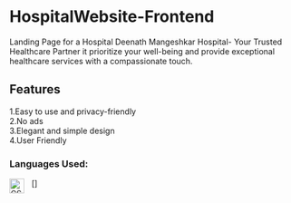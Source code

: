 # HospitalWebsite-Frontend
Landing Page for a Hospital Deenath Mangeshkar Hospital- Your Trusted Healthcare Partner  it  prioritize your well-being and provide exceptional healthcare services with a compassionate touch. 

## Features
1.Easy to use and privacy-friendly</br>
2.No ads</br>
3.Elegant and simple design</br>
4.User Friendly</br>


### Languages Used:


[<img align="left" alt="CSS3" width="26px" src="https://cdn.jsdelivr.net/gh/devicons/devicon/icons/css3/css3-original.svg" style="padding-right:10px;" />]



